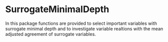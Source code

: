 # SurrogateMinimalDepth
In this package functions are provided to select important variables with surrogate minimal depth and to investigate variable realtions with the mean adjusted agreement of surrogate variables. 
